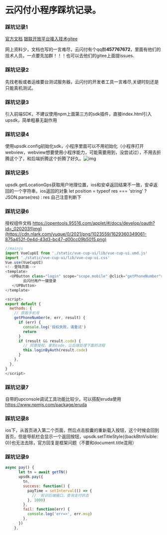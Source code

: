 # 云闪付小程序踩坑记录。

### 踩坑记录1 

[官方文档](https://opentools.95516.com/applet/#/)
[银联开放平台接入技术gitee](https://gitee.com/openunionpay)

网上资料少，文档也写的一言难尽，云闪付有个qq群**457767672**，里面有他们的技术人员，一点要先加群！！！也可以去他们的gitee上面提issues.

### 踩坑记录2 

先找老板或者运维要台测试服务器，云闪付的开发者工具一言难尽,关键时刻还是只能真机测试。

### 踩坑记录3 

引入前端SDK，不建议使用npm上面第三方的sdk插件，直接index.html引入upsdk，简单粗暴无副作用<script type="text/javascript" src="https://open.95516.com/s/open/js/upsdk.js"></script>

### 踩坑记录4 

使用upsdk.config初始化sdk，小程序里面可以不用初始化（小程序打开webview，webview想要使用小程序能力，可能需要用到，没尝试过），不用去折腾这个了，和后端折腾这个折腾了好久。![img](https://cdn.nlark.com/yuque/0/2021/png/1023559/1629360349028-06c662ff-f78a-43fa-a10f-37bd9f8a52bf.png)

### 踩坑记录5

upsdk.getLocationGps获取用户地理位置，ios和安卓返回结果不一致，安卓返回的一个字符串，ios返回的对象 let position = typeof res === 'string' ? JSON.parse(res) : res 自己注意判断下

### 踩坑记录6

授权组件文档 https://opentools.95516.com/applet/#/docs/develop/oauth?id=_020203![img](https://cdn.nlark.com/yuque/0/2021/png/1023559/1629360349061-875a452f-0e4d-43d3-bc47-d00cc09b5015.png)

```javascript
//mainjs
import VueCupUI from './static/vue-cup-ui/lib/vue-cup-ui.umd.js'
import './static/vue-cup-ui/lib/vue-cup-ui.css'
Vue.use(VueCupUI)
<!--登陆页面-->
<template>
  <UPButton class="login" scope="scope.mobile" @click="getPhoneNumber">
        云闪付用户一键登录
   </UPButton>
</template>

<script>
export default {
  methods: {
    // 获取手机号
    getPhoneNumber(e, err, result) {
      if (err) {
        console.log('授权失败，请重试')
        return
      }
      if (result && result.code) {
        // 同意授权，拿到code，让后端处理下面的流程
        this.loginByAuth(result.code)
      }
    },
  },
}
</script>
```

### 踩坑记录7

自带的upconsole调试工具功能比较少，可以搭配eruda使用 https://www.npmjs.com/package/eruda



### 踩坑记录8

ios下，从首页进入第二个页面，然后点击胶囊的重新载入按钮，这个时候会回到首页，但是导航栏会显示一个返回按钮，upsdk.setTitleStyle({backBtnVisible: 0})也无法去除，官方回复是框架问题（不要和document.title混用）



### 踩坑记录9

```javascript
async pay() {
      let tn = await getTN()
      upsdk.pay({
        tn,
        success: function() {
          payTime = setInterval(() => {
            //  轮训后端接口，查询支付状态
          }, 1000)
        },
        fail: function(err) {
          console.log('err=>', err.msg)
        },
      })
    },
```